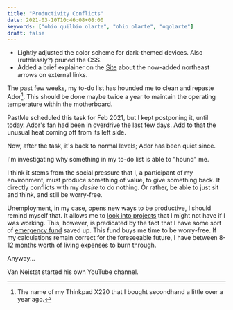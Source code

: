 ```yaml
---
title: "Productivity Conflicts"
date: 2021-03-10T10:46:08+08:00
keywords: ["ohio quilbio olarte", "ohio olarte", "oqolarte"]
draft: false
---
```


- Lightly adjusted the color scheme for dark-themed devices. Also
  (ruthlessly?) pruned the CSS.
- Added a brief explainer on the [Site](/site/) about the now-added
  northeast arrows on external links.

The past few weeks, my to-do list has hounded me to clean and repaste
Ador[^1]. This should be done maybe twice a year to maintain the
operating temperature within the motherboard.

PastMe scheduled this task for Feb 2021, but I kept postponing it, until
today. Ador's fan had been in overdrive the last few days. Add to that
the unusual heat coming off from its left side.

Now, after the task, it's back to normal levels; Ador has been quiet
since.

I'm investigating why something in my to-do list is able to "hound" me.

I think it stems from the social pressure that I, a participant of my
environment, must produce something of value, to give something back. It
directly conflicts with my *desire* to do nothing. Or rather, be able to
just sit and think, and still be worry-free.

Unemployment, in my case, opens new ways to be productive, I should
remind myself that. It allows me to [look into projects](/di-why/) that
I might not have if I was working. This, however, is predicated by the
fact that I have some sort of [emergency fund](https://web.archive.org/web/20240526151750/https://katiescarlettneedsmoney.com/4-strategies-you-can-use-to-build-an-emergency-fund/)
saved up. This fund buys me time to be worry-free. If my calculations
remain correct for the foreseeable future, I have between 8-12 months
worth of living expenses to burn through.

Anyway...

Van Neistat started his own YouTube channel.

[^1]: The name of my Thinkpad X220 that I bought secondhand a little
over a year ago.
